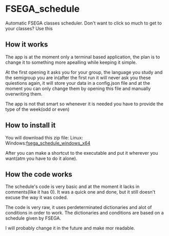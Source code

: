 # FSEGA_schedule
Automatic FSEGA classes scheduler. Don't want to click so much to get to your classes? Use this

## How it works
The app is at the moment only a terminal based application, the plan is to change it to something more apealling while keeping it simple.

At the first opening it asks you for your group, the language you study and the semigroup you are in(after the first run it will never ask you these quiestions again,
it will store your data in a config.json file and at the moment you can only change them by opening this file and manually overwriting them.

The app is not that smart so whenever it is needed you have to provide the type of the week(odd or even)

## How to install it
You will download this zip file:
Linux:
Windows:[fsega_schedule_windows_x64](https://github.com/CrutoiAlexandru/FSEGA_schedule/releases/download/v0.1.0/fsega_schedule_windows_x64.zip)

After you can make a shortcut to the executable and put it wherever you want(atm you have to do it alone).

## How the code works
The schedule's code is very basic and at the moment it lacks in comments(like it has 0).
It was a quick one and done, but it still doesn't excuse the way it was coded.

The code is very raw, it uses perdeterminated dictionaries and alot of conditions in order to work.
The dictionaries and conditions are based on a schedule given by FSEGA.

I will probably change it in the future and make mor readable.
